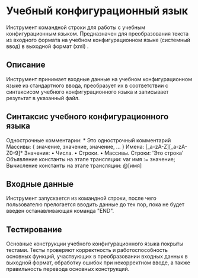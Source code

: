 # Учебный конфигурационный язык

Инструмент командной строки для работы с учебным конфигурационным языком. Предназначен для преобразования текста из входного формата на учебном конфигурационном языке (системный ввод) в выходной формат (xml) .

## Описание

Инструмент принимает входные данные на учебном конфигурационном языке из стандартного ввода, преобразует их в соответствии с синтаксисом учебного конфигурационного языка и записывает результат в указанный файл.

## Синтаксис учебного конфигурационного языка

Однострочные комментарии: * Это однострочный комментарий
Массивы: { значение, значение, значение, ... }
Имена: [_a-zA-Z][_a-zA-Z0-9]*
Значения:
• Числа.
• Строки.
• Массивы.
Строки: 'Это строка'
Объявление константы на этапе трансляции: var имя := значение;
Вычисление константы на этапе трансляции: @[имя]

## Входные данные 

Инструмент запускается из командной строки, после чего пользователю прелогается вводить данные до тех пор, пока не будет введен останавливающая команда "END".

## Тестирование
Основные конструкции учебного конфигурационного языка покрыты тестами. Тесты проверяют корректность и работоспособность основных функций, участвующих в преобразовании входных данных в выходной формат, обработку ошибок при некорректном вводе, а также правильность перевода основных конструкций.
